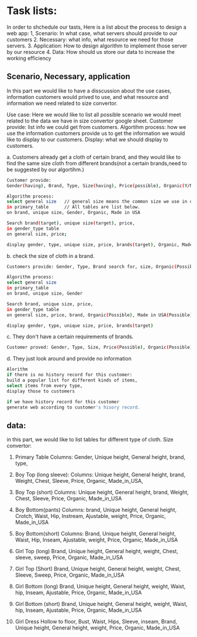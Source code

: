 # Task lists:
In order to shchedule our tasts, Here is a list about the process to design a web app:
1, Scenario: In what case, what servers should provide to our customers
2. Necessary: what info, what resource we need for those servers.
3. Application: How to design algorithm to implement those server by our resource
4. Data: How should us store our data to increase the working efficiency


##  Scenario, Necessary, application
In this part we would like to have a disscussion about the use cases, information customers would prived to use, and what resource and information we need related to size convertor.

Use case: Here we would like to list all possible scenario we would meet related to the data we have in size convertor google sheet. 
Customer provide: list info we could get from customers.
Algortihm process: how we use the information customers provide us to get the information we would like to display to our customers.
Display: what we should display to customers.

a. Customers already get a cloth of certain brand, and they would like to find the same size cloth from different brands(not a certain brands,need to be suggested by our algortihm.) 
```sh
Customer provide: 
Gender(having), Brand, Type, Size(having), Price(possible), Organic(Y/N), Made in USA(Y/N)

Algorithm process: 
select general size   // general size means the common size we use in our database in case of confliction.
in primary_table      // All tables are list below.
on brand, unique size, Gender, Organic, Made in USA

Search brand(target), unique size(target), price, 
in gender_type table 
on general size, price;

display gender, type, unique size, price, brands(target), Organic, Made in USA
```


b. check the size of cloth in a brand.

```sh
Customers provide: Gender, Type, Brand search for, size, Organic(Possible), Made in USA(Possible)

Algorithm process: 
select general size
in primary_table
on brand, unique size, Gender

Search brand, unique size, price, 
in gender_type table 
on general size, price, brand, Organic(Possible), Made in USA(Possible)

display gender, type, unique size, price, brands(target)
```


c. They don't have a certain requirements of brands.
```sh
Customer proved: Gender, Type, Size, Price(Possible), Organic(Possible), Made_in_USA(Possible)
```

d. They just look around and provide no information
```sh
Alorithm
if there is no history record for this customer:
build a popular list for different kinds of items, 
select items from every type,
display those to customers 

if we have history record for this customer
generate web according to customer's hisory record.

```

## data:
in this part, we would like to list tables for different type of cloth. 
Size convertor: 

1. Primary Table
Columns: 
Gender, Unique height, General height, brand, type, 

2. Boy Top (long sleeve):
Columns:
Unique height, General height, brand, Weight, Chest, Sleeve, Price, Organic, Made_in_USA,

3. Boy Top (short)
Columns:
Unique height, General height, brand, Weight, Chest, Sleeve, Price, Organic, Made_in_USA

3. Boy Bottom(pants)
Columns:
brand, Unique height, General height, Crotch, Waist, Hip, Instream, Ajustable, weight, Price, Organic, Made_in_USA

4. Boy Bottom(short)
Columns:
Brand, Unique height, General height, Waist, Hip, Inseam, Ajustable, weight, Price, Organic, Made_in_USA

5. Girl Top (long)
Brand, Unique height, General height, weight, Chest, sleeve, sweep, Price, Organic, Made_in_USA

6. Girl Top (Short)
Brand, Unique height, General height, weight, Chest, Sleeve, Sweep, Price, Organic, Made_in_USA

7. Girl Bottom (long)
Brand, Unique height, General height, weight, Waist, hip, Inseam, Ajustable, Price, Organic, Made_in_USA

8. Girl Bottom (short)
Brand, Unique height, General height, weight, Waist, hip, Inseam, Ajustable, Price, Organic, Made_in_USA

9. Girl Dress
Hollow to floor, Bust, Waist, Hips, Sleeve, inseam, Brand, Unique height, General height, weight, Price, Organic, Made_in_USA



